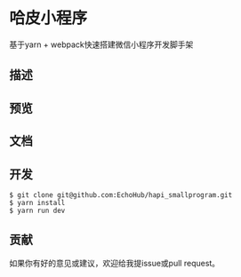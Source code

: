 # 哈皮小程序
基于yarn + webpack快速搭建微信小程序开发脚手架
## 描述

## 预览

## 文档

## 开发
```
$ git clone git@github.com:EchoHub/hapi_smallprogram.git
$ yarn install
$ yarn run dev
```

## 贡献
如果你有好的意见或建议，欢迎给我提issue或pull request。
